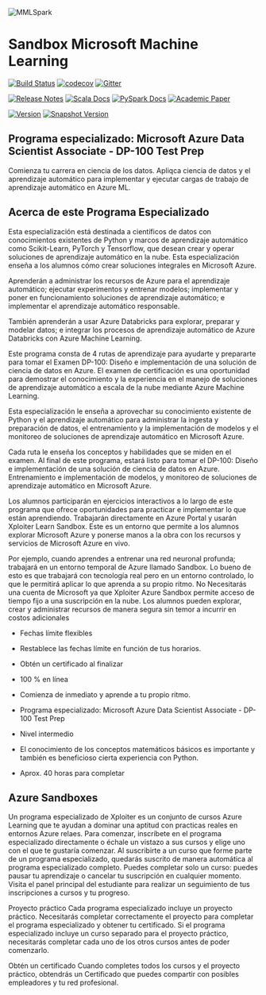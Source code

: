![MMLSpark](https://mmlspark.azureedge.net/icons/mmlspark.svg)

# Sandbox Microsoft Machine Learning

[![Build Status](https://msdata.visualstudio.com/A365/_apis/build/status/Azure.mmlspark?branchName=master)](https://msdata.visualstudio.com/A365/_build/latest?definitionId=15131&branchName=master) [![codecov](https://codecov.io/gh/Azure/mmlspark/branch/master/graph/badge.svg)](https://codecov.io/gh/Azure/mmlspark) [![Gitter](https://badges.gitter.im/Microsoft/MMLSpark.svg)](https://gitter.im/Microsoft/MMLSpark?utm_source=badge&utm_medium=badge&utm_campaign=pr-badge) 

[![Release Notes](https://img.shields.io/badge/release-notes-blue)](https://github.com/Azure/mmlspark/releases) [![Scala Docs](https://img.shields.io/static/v1?label=api%20docs&message=scala&color=blue&logo=scala)](https://mmlspark.blob.core.windows.net/docs/1.0.0-rc3/scala/index.html#package) [![PySpark Docs](https://img.shields.io/static/v1?label=api%20docs&message=python&color=blue&logo=python)](https://mmlspark.blob.core.windows.net/docs/1.0.0-rc3/pyspark/index.html) [![Academic Paper](https://img.shields.io/badge/academic-paper-7fdcf7)](https://arxiv.org/abs/1810.08744)

[![Version](https://img.shields.io/badge/version-1.0.0--rc2-blue)](https://github.com/Azure/mmlspark/releases) [![Snapshot Version](https://mmlspark.blob.core.windows.net/icons/badges/master_version3.svg)](#sbt) 
## Programa especializado: Microsoft Azure Data Scientist Associate - DP-100 Test Prep​

Comienza tu carrera en ciencia de los datos. Apliqca ciencia de datos y el aprendizaje automático para implementar y ejecutar cargas de trabajo de aprendizaje automático en Azure ML.

## Acerca de este Programa Especializado​

Esta especialización está destinada a científicos de datos con conocimientos existentes de Python y marcos de aprendizaje automático como Scikit-Learn, PyTorch y Tensorflow, que desean crear y operar soluciones de aprendizaje automático en la nube. Esta especialización enseña a los alumnos cómo crear soluciones integrales en Microsoft Azure.

Aprenderán a administrar los recursos de Azure para el aprendizaje automático; ejecutar experimentos y entrenar modelos; implementar y poner en funcionamiento soluciones de aprendizaje automático; e implementar el aprendizaje automático responsable. ​

También aprenderán a usar Azure Databricks para explorar, preparar y modelar datos; e integrar los procesos de aprendizaje automático de Azure Databricks con Azure Machine Learning. ​

Este programa consta de 4 rutas de aprendizaje para ayudarte y prepararte para tomar el Examen DP-100: Diseño e implementación de una solución de ciencia de datos en Azure. El examen de certificación es una oportunidad para demostrar el conocimiento y la experiencia en el manejo de soluciones de aprendizaje automático a escala de la nube mediante Azure Machine Learning. ​

Esta especialización le enseña a aprovechar su conocimiento existente de Python y el aprendizaje automático para administrar la ingesta y preparación de datos, el entrenamiento y la implementación de modelos y el monitoreo de soluciones de aprendizaje automático en Microsoft Azure.

Cada ruta le enseña los conceptos y habilidades que se miden en el examen. Al final de este programa, estará listo para tomar el DP-100: Diseño e implementación de una solución de ciencia de datos en Azure. Entrenamiento e implementación de modelos, y monitoreo de soluciones de aprendizaje automático en Microsoft Azure. ​

Los alumnos participarán en ejercicios interactivos a lo largo de este programa que ofrece oportunidades para practicar e implementar lo que están aprendiendo. Trabajarán directamente en Azure Portal y usarán Xploiter Learn Sandbox. Este es un entorno que permite a los alumnos explorar Microsoft Azure y ponerse manos a la obra con los recursos y servicios de Microsoft Azure en vivo. ​

Por ejemplo, cuando aprendes a entrenar una red neuronal profunda; trabajará en un entorno temporal de Azure llamado Sandbox. Lo bueno de esto es que trabajará con tecnología real pero en un entorno controlado, lo que le permitirá aplicar lo que aprenda a su propio ritmo. No Necesitarás una cuenta de Microsoft ya que Xploiter Azure Sandbox permite acceso de tiempo fijo a una suscripción en la nube. Los alumnos pueden explorar, crear y administrar recursos de manera segura sin temor a incurrir en costos adicionales​

- Fechas límite flexibles​

- Restablece las fechas límite en función de tus horarios.​

- Obtén un certificado al finalizar​

- 100 % en línea

- Comienza de inmediato y aprende a tu propio ritmo.​

- Programa especializado: Microsoft Azure Data Scientist Associate - DP-100 Test Prep​

- Nivel intermedio​

- El conocimiento de los conceptos matemáticos básicos es importante y también es beneficioso cierta experiencia con Python.​

- Aprox. 40 horas para completar

## Azure Sandboxes
Un programa especializado de Xploiter es un conjunto de cursos Azure Learning que te ayudan a dominar una aptitud con practicas reales en entornos Azure relaes. Para comenzar, inscríbete en el programa especializado directamente o échale un vistazo a sus cursos y elige uno con el que te gustaría comenzar. Al suscribirte a un curso que forme parte de un programa especializado, quedarás suscrito de manera automática al programa especializado completo. Puedes completar solo un curso: puedes pausar tu aprendizaje o cancelar tu suscripción en cualquier momento. Visita el panel principal del estudiante para realizar un seguimiento de tus inscripciones a cursos y tu progreso.

Proyecto práctico
Cada programa especializado incluye un proyecto práctico. Necesitarás completar correctamente el proyecto para completar el programa especializado y obtener tu certificado. Si el programa especializado incluye un curso separado para el proyecto práctico, necesitarás completar cada uno de los otros cursos antes de poder comenzarlo.

Obtén un certificado
Cuando completes todos los cursos y el proyecto práctico, obtendrás un Certificado que puedes compartir con posibles empleadores y tu red profesional.


